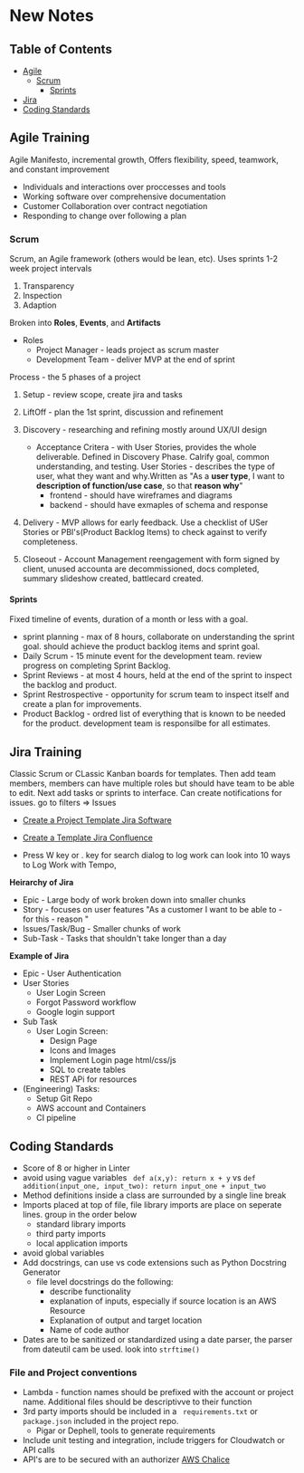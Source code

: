 # New Notes

## Table of Contents

-   [Agile](#agile-training)
    -   [Scrum](#scrum)
        -   [Sprints](#sprints)
-   [Jira](#jira-training)
-   [Coding Standards](#coding-standards)

## Agile Training

Agile Manifesto, incremental growth, Offers flexibility, speed, teamwork, and constant improvement

-   Individuals and interactions over proccesses and tools
-   Working software over comprehensive documentation
-   Customer Collaboration over contract negotiation
-   Responding to change over following a plan

### Scrum

Scrum, an Agile framework (others would be lean, etc). Uses sprints 1-2 week project intervals

1. Transparency
2. Inspection
3. Adaption

Broken into **Roles**, **Events**, and **Artifacts**

-   Roles
    -   Project Manager - leads project as scrum master
    -   Development Team - deliver MVP at the end of sprint

Process - the 5 phases of a project

1. Setup - review scope, create jira and tasks
2. LiftOff - plan the 1st sprint, discussion and refinement
3. Discovery - researching and refining mostly around UX/UI design

    - Acceptance Critera - with User Stories, provides the whole deliverable. Defined in Discovery Phase. Calrify goal, common understanding, and testing.
      User Stories - describes the type of user, what they want and why.Written as "As a **user type**, I want to **description of function/use case**, so that **reason why**"
        - frontend - should have wireframes and diagrams
        - backend - should have exmaples of schema and response

4. Delivery - MVP allows for early feedback. Use a checklist of USer Stories or PBI's(Product Backlog Items) to check against to verify completeness.
5. Closeout - Account Management reengagement with form signed by client, unused accounta are decommissioned, docs completed, summary slideshow created, battlecard created.

#### Sprints

Fixed timeline of events, duration of a month or less with a goal.

-   sprint planning - max of 8 hours, collaborate on understanding the sprint goal. should achieve the product backlog items and sprint goal.
-   Daily Scrum - 15 minute event for the development team. review progress on completing Sprint Backlog.
-   Sprint Reviews - at most 4 hours, held at the end of the sprint to inspect the backlog and product.
-   Sprint Restrospective - opportunity for scrum team to inspect itself and create a plan for improvements.
-   Product Backlog - ordred list of everything that is known to be needed for the product. development team is responsilbe for all estimates.

## Jira Training

Classic Scrum or CLassic Kanban boards for templates. Then add team members, members can have multiple roles but should have team to be able to edit.
Next add tasks or sprints to interface.
Can create notifications for issues. go to filters => Issues

-   [Create a Project Template Jira Software](https://developer.atlassian.com/server/jira/platform/creating-a-project-template/)
-   [Create a Template Jira Confluence](https://confluence.atlassian.com/doc/create-a-template-296093779.html)

-   Press W key or . key for search dialog to log work can look into 10 ways to Log Work with Tempo,

**Heirarchy of Jira**

-   Epic - Large body of work broken down into smaller chunks
-   Story - focuses on user features "As a customer I want to be able to - for this - reason "
-   Issues/Task/Bug - Smaller chunks of work
-   Sub-Task - Tasks that shouldn't take longer than a day

**Example of Jira**

-   Epic - User Authentication
-   User Stories
    -   User Login Screen
    -   Forgot Password workflow
    -   Google login support
-   Sub Task
    -   User Login Screen:
        -   Design Page
        -   Icons and Images
        -   Implement Login page html/css/js
        -   SQL to create tables
        -   REST APi for resources
-   (Engineering) Tasks:
    -   Setup Git Repo
    -   AWS account and Containers
    -   CI pipeline

## Coding Standards

-   Score of 8 or higher in Linter
-   avoid using vague variables ` def a(x,y): return x + y` vs `def addition(input_one, input_two): return input_one + input_two`
-   Method definitions inside a class are surrounded by a single line break
-   Imports placed at top of file, file library imports are place on seperate lines. group in the order below
    -   standard library imports
    -   third party imports
    -   local application imports
-   avoid global variables
-   Add docstrings, can use vs code extensions such as Python Docstring Generator
    -   file level docstrings do the following:
        -   describe functionality
        -   explanation of inputs, especially if source location is an AWS Resource
        -   Explanation of output and target location
        -   Name of code author
-   Dates are to be sanitized or standardized using a date parser, the parser from dateutil cam be used. look into `strftime()`

### File and Project conventions

-   Lambda - function names should be prefixed with the account or project name. Additional files should be descriptivve to their function
-   3rd party imports should be included in a ` requirements.txt` or `package.json` included in the project repo.
    -   Pigar or Dephell, tools to generate requirements
-   Include unit testing and integration, include triggers for Cloudwatch or API calls
-   API's are to be secured with an authorizer [AWS Chalice](https://aws.github.io/chalice/quickstart.html)

##

